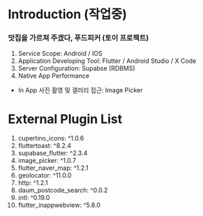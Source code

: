 # Introduction (작업중)

<h3>맛집을 가르쳐 주겠다, 푸드피커 (토이 프로젝트)</h3>

1. Service Scope: Android / IOS
2. Application Developing Tool: Flutter / Android Studio / X Code
3. Server Configuration: Supabse (RDBMS)
4. Native App Performance

- In App 사진 촬영 및 갤러리 접근: Image Picker

# External Plugin List

1. cupertino_icons: ^1.0.6
2. fluttertoast: ^8.2.4
3. supabase_flutter: ^2.3.4
4. image_picker: ^1.0.7
5. flutter_naver_map: ^1.2.1
6. geolocator: ^11.0.0
7. http: ^1.2.1
8. daum_postcode_search: ^0.0.2
9. intl: ^0.19.0
10. flutter_inappwebview: ^5.8.0